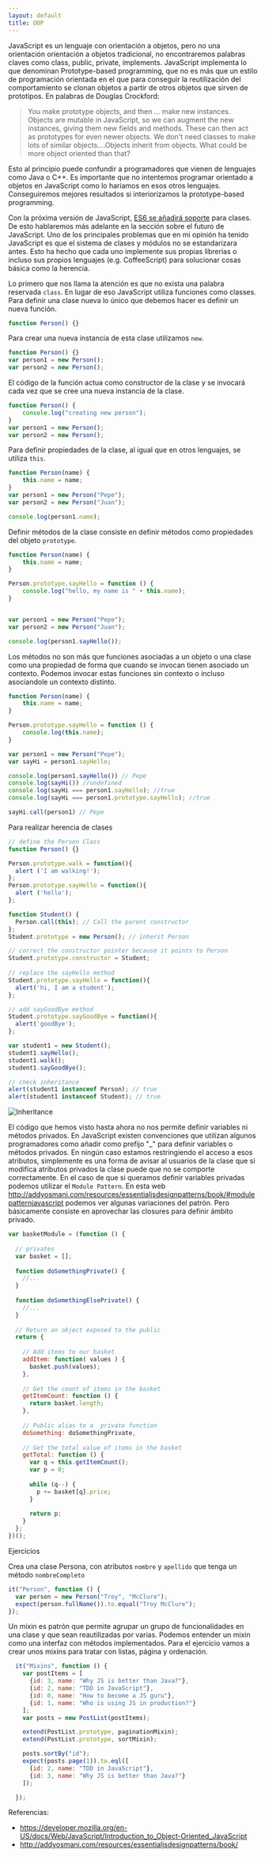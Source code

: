 ```yaml
---
layout: default
title: OOP
---
```


JavaScript es un lenguaje con orientación a objetos, pero no una orientación orientación a objetos tradicional, no encontraremos palabras claves como class, public, private, implements. JavaScript implementa lo que denominan Prototype-based programming, que no es más que un estilo de programación orientada en el que para conseguir la reutilización del comportamiento se clonan objetos a partir de otros objetos que sirven de prototipos. En palabras de Douglas Crockford:

> You make prototype objects, and then ... make new instances. Objects are mutable in JavaScript, so we can augment the new instances, giving them new fields and methods. These can then act as prototypes for even newer objects. We don't need classes to make lots of similar objects....Objects inherit from objects. What could be more object oriented than that?

Esto al principio puede confundir a programadores que vienen de lenguajes como Java o C++. Es importante que no intentemos programar orientado a objetos en JavaScript como lo haríamos en esos otros lenguajes. Conseguiremos mejores resultados si interiorizamos la prototype-based programming.

Con la próxima versión de JavaScript, [ES6 se añadirá soporte](http://www.2ality.com/2012/07/esnext-classes.html) para clases. De esto hablaremos más adelante en la sección sobre el futuro de JavaScript. Uno de los principales problemas que en mi opinión ha tenido JavaScript es que el sistema de clases y módulos no se estandarizara antes. Esto ha hecho que cada uno implemente sus propias librerias o incluso sus propios lenguajes (e.g. CoffeeScript) para solucionar cosas básica como la herencia.

Lo primero que nos llama la atención es que no exista una palabra reservada `class`. En lugar de eso JavaScript utiliza funciones como classes. Para definir una clase nueva lo único que debemos hacer es definir un nueva función.

````js
function Person() {}
````

Para crear una nueva instancia de esta clase utilizamos `new`.

````js
function Person() {}
var person1 = new Person();
var person2 = new Person();
````
El código de la función actua como constructor de la clase y se invocará cada vez que se cree una nueva instancia de la clase.

````js
function Person() {
    console.log("creating new person");
}
var person1 = new Person();
var person2 = new Person();
````
Para definir propiedades de la clase, al igual que en otros lenguajes, se utiliza `this`.

````js
function Person(name) {
    this.name = name;
}
var person1 = new Person("Pepe");
var person2 = new Person("Juan");

console.log(person1.name);
````

Definir métodos de la clase consiste en definir métodos como propiedades del objeto `prototype`.

````js
function Person(name) {
    this.name = name;
}

Person.prototype.sayHello = function () {
    console.log("hello, my name is " + this.name);
}


var person1 = new Person("Pepe");
var person2 = new Person("Juan");

console.log(person1.sayHello());
````

Los métodos no son más que funciones asociadas a un objeto o una clase como una propiedad de forma que cuando se invocan tienen asociado un contexto. Podemos invocar estas funciones sin contexto o incluso asociandole un contexto distinto.

````js
function Person(name) {
    this.name = name;
}

Person.prototype.sayHello = function () {
    console.log(this.name);
}

var person1 = new Person("Pepe");
var sayHi = person1.sayHello;

console.log(person1.sayHello()) // Pepe
console.log(sayHi()) //undefined
console.log(sayHi === person1.sayHello); //true
console.log(sayHi === person1.prototype.sayHello); //true

sayHi.call(person1) // Pepe
````

Para realizar herencia de clases

````js
// define the Person Class
function Person() {}

Person.prototype.walk = function(){
  alert ('I am walking!');
};
Person.prototype.sayHello = function(){
  alert ('hello');
};

function Student() { 
  Person.call(this); // Call the parent constructor
};
Student.prototype = new Person(); // inherit Person

// correct the constructor pointer because it points to Person
Student.prototype.constructor = Student;
 
// replace the sayHello method
Student.prototype.sayHello = function(){
  alert('hi, I am a student');
};

// add sayGoodBye method
Student.prototype.sayGoodBye = function(){
  alert('goodBye');
};

var student1 = new Student();
student1.sayHello();
student1.walk();
student1.sayGoodBye();

// check inheritance
alert(student1 instanceof Person); // true 
alert(student1 instanceof Student); // true
````

![Inheritance](images/inheritance.png)


El código que hemos visto hasta ahora no nos permite definir variables ni métodos privados. En JavaScript existen convenciones que utilizan algunos programadores como añadir como prefijo "_" para definir variables o métodos privados. En ningún caso estamos restringiendo el acceso a esos atributos, simplemente es una forma de avisar al usuarios de la clase que si modifica atributos privados la clase puede que no se comporte correctamente. En el caso de que si queramos definir variables privadas podemos utilizar el `Module Pattern`. En esta web http://addyosmani.com/resources/essentialjsdesignpatterns/book/#modulepatternjavascript podemos ver algunas variaciones del patrón. Pero básicamente consiste en aprovechar las closures para definir ámbito privado.

````js
var basketModule = (function () {
 
  // privates 
  var basket = [];
 
  function doSomethingPrivate() {
    //...
  }
 
  function doSomethingElsePrivate() {
    //...
  }
 
  // Return an object exposed to the public
  return {
 
    // Add items to our basket
    addItem: function( values ) {
      basket.push(values);
    },
 
    // Get the count of items in the basket
    getItemCount: function () {
      return basket.length;
    },
 
    // Public alias to a  private function
    doSomething: doSomethingPrivate,
 
    // Get the total value of items in the basket
    getTotal: function () { 
      var q = this.getItemCount();
      var p = 0;
 
      while (q--) {
        p += basket[q].price;
      }
 
      return p;
    }
  };
})();
````


Ejercicios

Crea una clase Persona, con atributos `nombre` y `apellido` que tenga un método `nombreCompleto`

````js
it("Person", function () {
  var person = new Person("Troy", "McClure");
  expect(person.fullName()).to.equal("Troy McClure");
});
````


Un mixin es patrón que permite agrupar un grupo de funcionalidades en una clase y que sean reautilizadas por varias. Podemos entender un mixin como una interfaz con métodos implementados. Para el ejercicio vamos a crear unos mixins para tratar con listas, página y ordenación.

````js
  it("Mixins", function () {
    var postItems = [
      {id: 3, name: "Why JS is better than Java?"},
      {id: 2, name: "TDD in JavaScript"},
      {id: 0, name: "How to become a JS guru"},
      {id: 1, name: "Who is using JS in production?"}
    ];
    var posts = new PostList(postItems);

    extend(PostList.prototype, paginationMixin);
    extend(PostList.prototype, sortMixin);

    posts.sortBy("id");
    expect(posts.page(1)).to.eql([
      {id: 2, name: "TDD in JavaScript"},
      {id: 3, name: "Why JS is better than Java?"}
    ]);

  });
````




Referencias:
* https://developer.mozilla.org/en-US/docs/Web/JavaScript/Introduction_to_Object-Oriented_JavaScript
* http://addyosmani.com/resources/essentialjsdesignpatterns/book/